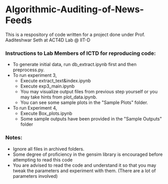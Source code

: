 # Algorithmic-Auditing-of-News-Feeds
This is a respository of code written for a project done under Prof. Aaditeshwar Seth at ACT4D Lab @ IIT-D

### Instructions to Lab Members of ICTD for reproducing code:
* To generate initial data, run db_extract.ipynb first and then preprocess.py.
* To run experiment 3,
    * Execute extract_text&index.ipynb
    * Execute exp3_main.ipynb
    * You may visualize output files from previous step yourself or you may take hints from plot_data.ipynb.
    * You can see some sample plots in the "Sample Plots" folder.
* To run Experiment 4,
    * Execute Box_plots.ipynb
    * Some sample outputs have been provided in the "Sample Outputs" folder

### Notes:
* Ignore all files in archived folders.
* Some degree of proficiency in the gensim library is encouraged before attempting to read this code
* You are advised to read the code and understand it so that you may tweak the parameters and experiment with them. (There are a lot of parameters involved)


